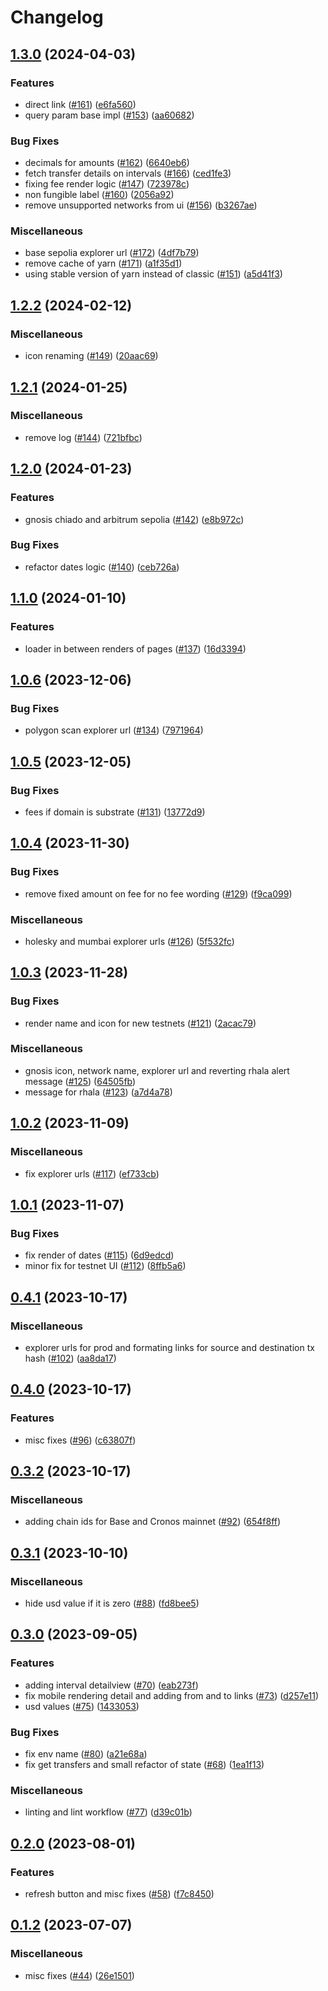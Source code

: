 # Changelog

## [1.3.0](https://github.com/sygmaprotocol/explorer-ui/compare/v1.2.2...v1.3.0) (2024-04-03)


### Features

* direct link ([#161](https://github.com/sygmaprotocol/explorer-ui/issues/161)) ([e6fa560](https://github.com/sygmaprotocol/explorer-ui/commit/e6fa560878251f0416054361560b075fac77f6bc))
* query param base impl ([#153](https://github.com/sygmaprotocol/explorer-ui/issues/153)) ([aa60682](https://github.com/sygmaprotocol/explorer-ui/commit/aa6068228b1eb2cec442295471d683cd2f2b012d))


### Bug Fixes

* decimals for amounts ([#162](https://github.com/sygmaprotocol/explorer-ui/issues/162)) ([6640eb6](https://github.com/sygmaprotocol/explorer-ui/commit/6640eb6e436b631d64d5d5cf3269f824f7aec680))
* fetch transfer details on intervals ([#166](https://github.com/sygmaprotocol/explorer-ui/issues/166)) ([ced1fe3](https://github.com/sygmaprotocol/explorer-ui/commit/ced1fe39ec14e026cb4c3a4a73e88679f95d8661))
* fixing fee render logic ([#147](https://github.com/sygmaprotocol/explorer-ui/issues/147)) ([723978c](https://github.com/sygmaprotocol/explorer-ui/commit/723978c58a9255a007f7a0415cfb39b3993260be))
* non fungible label ([#160](https://github.com/sygmaprotocol/explorer-ui/issues/160)) ([2056a92](https://github.com/sygmaprotocol/explorer-ui/commit/2056a92cf32ab9c2d14c5c4eefbc30281e5901e8))
* remove unsupported networks from ui ([#156](https://github.com/sygmaprotocol/explorer-ui/issues/156)) ([b3267ae](https://github.com/sygmaprotocol/explorer-ui/commit/b3267ae3e2b985c993bf2484b620d1ff07fae34e))


### Miscellaneous

* base sepolia explorer url ([#172](https://github.com/sygmaprotocol/explorer-ui/issues/172)) ([4df7b79](https://github.com/sygmaprotocol/explorer-ui/commit/4df7b791a14c23bc95241b4f29737e08717cbb48))
* remove cache of yarn ([#171](https://github.com/sygmaprotocol/explorer-ui/issues/171)) ([a1f35d1](https://github.com/sygmaprotocol/explorer-ui/commit/a1f35d13365fdc35aa07a175fa4c22f09c9091a1))
* using stable version of yarn instead of classic ([#151](https://github.com/sygmaprotocol/explorer-ui/issues/151)) ([a5d41f3](https://github.com/sygmaprotocol/explorer-ui/commit/a5d41f311da3584815baefef9e013c38915cfdbf))

## [1.2.2](https://github.com/sygmaprotocol/explorer-ui/compare/v1.2.1...v1.2.2) (2024-02-12)


### Miscellaneous

* icon renaming ([#149](https://github.com/sygmaprotocol/explorer-ui/issues/149)) ([20aac69](https://github.com/sygmaprotocol/explorer-ui/commit/20aac69b629335f8aad96835b230452f5b8d6a60))

## [1.2.1](https://github.com/sygmaprotocol/explorer-ui/compare/v1.2.0...v1.2.1) (2024-01-25)


### Miscellaneous

* remove log ([#144](https://github.com/sygmaprotocol/explorer-ui/issues/144)) ([721bfbc](https://github.com/sygmaprotocol/explorer-ui/commit/721bfbc9dcd18244b471f5136cb1597f6e3e77da))

## [1.2.0](https://github.com/sygmaprotocol/explorer-ui/compare/v1.1.0...v1.2.0) (2024-01-23)


### Features

* gnosis chiado and arbitrum sepolia ([#142](https://github.com/sygmaprotocol/explorer-ui/issues/142)) ([e8b972c](https://github.com/sygmaprotocol/explorer-ui/commit/e8b972cb8e6c4ffc7212fddf9ec851b0aec41762))


### Bug Fixes

* refactor dates logic ([#140](https://github.com/sygmaprotocol/explorer-ui/issues/140)) ([ceb726a](https://github.com/sygmaprotocol/explorer-ui/commit/ceb726a837be8c85e750cb071a0e4dc1b68b5414))

## [1.1.0](https://github.com/sygmaprotocol/explorer-ui/compare/v1.0.6...v1.1.0) (2024-01-10)


### Features

* loader in between renders of pages ([#137](https://github.com/sygmaprotocol/explorer-ui/issues/137)) ([16d3394](https://github.com/sygmaprotocol/explorer-ui/commit/16d3394c120f32b8dadc878cfa684dc8daaf39cf))

## [1.0.6](https://github.com/sygmaprotocol/explorer-ui/compare/v1.0.5...v1.0.6) (2023-12-06)


### Bug Fixes

* polygon scan explorer url ([#134](https://github.com/sygmaprotocol/explorer-ui/issues/134)) ([7971964](https://github.com/sygmaprotocol/explorer-ui/commit/7971964b47b87b644fa05c03ca43f9391748cf51))

## [1.0.5](https://github.com/sygmaprotocol/explorer-ui/compare/v1.0.4...v1.0.5) (2023-12-05)


### Bug Fixes

* fees if domain is substrate ([#131](https://github.com/sygmaprotocol/explorer-ui/issues/131)) ([13772d9](https://github.com/sygmaprotocol/explorer-ui/commit/13772d92b50314e6fcc809d21472bf529142aeaa))

## [1.0.4](https://github.com/sygmaprotocol/explorer-ui/compare/v1.0.3...v1.0.4) (2023-11-30)


### Bug Fixes

* remove fixed amount on fee for no fee wording ([#129](https://github.com/sygmaprotocol/explorer-ui/issues/129)) ([f9ca099](https://github.com/sygmaprotocol/explorer-ui/commit/f9ca0992b2debaa7eed4dbab21d205b88f37fd1c))


### Miscellaneous

* holesky and mumbai explorer urls ([#126](https://github.com/sygmaprotocol/explorer-ui/issues/126)) ([5f532fc](https://github.com/sygmaprotocol/explorer-ui/commit/5f532fcd61bb0ab7b23c07124b7daba36d854080))

## [1.0.3](https://github.com/sygmaprotocol/explorer-ui/compare/v1.0.2...v1.0.3) (2023-11-28)


### Bug Fixes

* render name and icon for new testnets ([#121](https://github.com/sygmaprotocol/explorer-ui/issues/121)) ([2acac79](https://github.com/sygmaprotocol/explorer-ui/commit/2acac7967ca1cb4ac92451a0e4ba942435532442))


### Miscellaneous

* gnosis icon, network name, explorer url and reverting rhala alert message ([#125](https://github.com/sygmaprotocol/explorer-ui/issues/125)) ([64505fb](https://github.com/sygmaprotocol/explorer-ui/commit/64505fb1c7b693eb89b34fe33d0a46732f913a38))
* message for rhala ([#123](https://github.com/sygmaprotocol/explorer-ui/issues/123)) ([a7d4a78](https://github.com/sygmaprotocol/explorer-ui/commit/a7d4a7849602017b8a1058080690bfa72196f08f))

## [1.0.2](https://github.com/sygmaprotocol/explorer-ui/compare/v1.0.1...v1.0.2) (2023-11-09)


### Miscellaneous

* fix explorer urls ([#117](https://github.com/sygmaprotocol/explorer-ui/issues/117)) ([ef733cb](https://github.com/sygmaprotocol/explorer-ui/commit/ef733cbc2020ee9a92f5658a2a448715a4684e2f))

## [1.0.1](https://github.com/sygmaprotocol/explorer-ui/compare/v1.0.0...v1.0.1) (2023-11-07)


### Bug Fixes

* fix render of dates ([#115](https://github.com/sygmaprotocol/explorer-ui/issues/115)) ([6d9edcd](https://github.com/sygmaprotocol/explorer-ui/commit/6d9edcdf63ac0bcec3cd01a17129c94d8173b9a6))
* minor fix for testnet UI ([#112](https://github.com/sygmaprotocol/explorer-ui/issues/112)) ([8ffb5a6](https://github.com/sygmaprotocol/explorer-ui/commit/8ffb5a63b35bf7105c8127e4efb1b3ffcef05f3c))

## [0.4.1](https://github.com/sygmaprotocol/explorer-ui/compare/v0.4.0...v0.4.1) (2023-10-17)


### Miscellaneous

* explorer urls for prod and formating links for source and destination tx hash ([#102](https://github.com/sygmaprotocol/explorer-ui/issues/102)) ([aa8da17](https://github.com/sygmaprotocol/explorer-ui/commit/aa8da17b76f88add3ad545744c884fafeb9ae645))

## [0.4.0](https://github.com/sygmaprotocol/explorer-ui/compare/v0.3.2...v0.4.0) (2023-10-17)


### Features

* misc fixes ([#96](https://github.com/sygmaprotocol/explorer-ui/issues/96)) ([c63807f](https://github.com/sygmaprotocol/explorer-ui/commit/c63807fd0af1779c4774f8c6b1228892a9844cc3))

## [0.3.2](https://github.com/sygmaprotocol/explorer-ui/compare/v0.3.1...v0.3.2) (2023-10-17)


### Miscellaneous

* adding chain ids for Base and Cronos mainnet ([#92](https://github.com/sygmaprotocol/explorer-ui/issues/92)) ([654f8ff](https://github.com/sygmaprotocol/explorer-ui/commit/654f8ff1bd7a86f2eafe88d652e15f67deb174b2))

## [0.3.1](https://github.com/sygmaprotocol/explorer-ui/compare/v0.3.0...v0.3.1) (2023-10-10)


### Miscellaneous

* hide usd value if it is zero ([#88](https://github.com/sygmaprotocol/explorer-ui/issues/88)) ([fd8bee5](https://github.com/sygmaprotocol/explorer-ui/commit/fd8bee57a7278983ec64d22f8f770167b74d87e3))

## [0.3.0](https://github.com/sygmaprotocol/explorer-ui/compare/v0.2.0...v0.3.0) (2023-09-05)


### Features

* adding interval detailview ([#70](https://github.com/sygmaprotocol/explorer-ui/issues/70)) ([eab273f](https://github.com/sygmaprotocol/explorer-ui/commit/eab273fb61f723722856b27565a150fb27fae11b))
* fix mobile rendering detail and adding from and to links ([#73](https://github.com/sygmaprotocol/explorer-ui/issues/73)) ([d257e11](https://github.com/sygmaprotocol/explorer-ui/commit/d257e11d13d25e57a266a3e2f0e8c3699aa89286))
* usd values ([#75](https://github.com/sygmaprotocol/explorer-ui/issues/75)) ([1433053](https://github.com/sygmaprotocol/explorer-ui/commit/143305342cecfef2d3e812fba2b4589877f046f4))


### Bug Fixes

* fix env name ([#80](https://github.com/sygmaprotocol/explorer-ui/issues/80)) ([a21e68a](https://github.com/sygmaprotocol/explorer-ui/commit/a21e68aaa9fb13299302e3483a4ce112e6eebede))
* fix get transfers and small refactor of state ([#68](https://github.com/sygmaprotocol/explorer-ui/issues/68)) ([1ea1f13](https://github.com/sygmaprotocol/explorer-ui/commit/1ea1f1333cd97d4b574609efc4571becae653418))


### Miscellaneous

* linting and lint workflow ([#77](https://github.com/sygmaprotocol/explorer-ui/issues/77)) ([d39c01b](https://github.com/sygmaprotocol/explorer-ui/commit/d39c01b473da3f39fe44a5087a8b66ff6eafbafd))

## [0.2.0](https://github.com/sygmaprotocol/explorer-ui/compare/v0.1.2...v0.2.0) (2023-08-01)


### Features

* refresh button and misc fixes ([#58](https://github.com/sygmaprotocol/explorer-ui/issues/58)) ([f7c8450](https://github.com/sygmaprotocol/explorer-ui/commit/f7c84507ce798ed2a8272ab6e3ef8f900c078dde))

## [0.1.2](https://github.com/sygmaprotocol/explorer-ui/compare/v0.1.1...v0.1.2) (2023-07-07)


### Miscellaneous

* misc fixes ([#44](https://github.com/sygmaprotocol/explorer-ui/issues/44)) ([26e1501](https://github.com/sygmaprotocol/explorer-ui/commit/26e150159c72d132119ebe21f10c440250930bfa))
